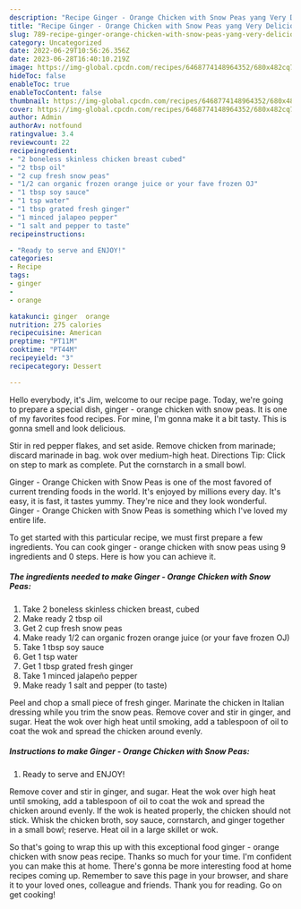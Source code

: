 ```yaml
---
description: "Recipe Ginger - Orange Chicken with Snow Peas yang Very Delicious"
title: "Recipe Ginger - Orange Chicken with Snow Peas yang Very Delicious"
slug: 789-recipe-ginger-orange-chicken-with-snow-peas-yang-very-delicious
category: Uncategorized
date: 2022-06-29T10:56:26.356Z
date: 2023-06-28T16:40:10.219Z
image: https://img-global.cpcdn.com/recipes/6468774148964352/680x482cq70/ginger-orange-chicken-with-snow-peas-recipe-main-photo.jpg
hideToc: false
enableToc: true
enableTocContent: false
thumbnail: https://img-global.cpcdn.com/recipes/6468774148964352/680x482cq70/ginger-orange-chicken-with-snow-peas-recipe-main-photo.jpg
cover: https://img-global.cpcdn.com/recipes/6468774148964352/680x482cq70/ginger-orange-chicken-with-snow-peas-recipe-main-photo.jpg
author: Admin
authorAv: notfound
ratingvalue: 3.4
reviewcount: 22
recipeingredient:
- "2 boneless skinless chicken breast cubed"
- "2 tbsp oil"
- "2 cup fresh snow peas"
- "1/2 can organic frozen orange juice or your fave frozen OJ"
- "1 tbsp soy sauce"
- "1 tsp water"
- "1 tbsp grated fresh ginger"
- "1 minced jalapeo pepper"
- "1 salt and pepper to taste"
recipeinstructions:

- "Ready to serve and ENJOY!"
categories:
- Recipe
tags:
- ginger
- 
- orange

katakunci: ginger  orange 
nutrition: 275 calories
recipecuisine: American
preptime: "PT11M"
cooktime: "PT44M"
recipeyield: "3"
recipecategory: Dessert

---
```



Hello everybody, it's Jim, welcome to our recipe page. Today, we're going to prepare a special dish, ginger - orange chicken with snow peas. It is one of my favorites food recipes. For mine, I'm gonna make it a bit tasty. This is gonna smell and look delicious.

Stir in red pepper flakes, and set aside. Remove chicken from marinade; discard marinade in bag. wok over medium-high heat. Directions Tip: Click on step to mark as complete. Put the cornstarch in a small bowl.

Ginger - Orange Chicken with Snow Peas is one of the most favored of current trending foods in the world. It's enjoyed by millions every day. It's easy, it is fast, it tastes yummy. They're nice and they look wonderful. Ginger - Orange Chicken with Snow Peas is something which I've loved my entire life.


To get started with this particular recipe, we must first prepare a few ingredients. You can cook ginger - orange chicken with snow peas using 9 ingredients and 0 steps. Here is how you can achieve it.

<!--inarticleads1-->

##### The ingredients needed to make Ginger - Orange Chicken with Snow Peas:

1. Take 2 boneless skinless chicken breast, cubed
1. Make ready 2 tbsp oil
1. Get 2 cup fresh snow peas
1. Make ready 1/2 can organic frozen orange juice (or your fave frozen OJ)
1. Take 1 tbsp soy sauce
1. Get 1 tsp water
1. Get 1 tbsp grated fresh ginger
1. Take 1 minced jalapeño pepper
1. Make ready 1 salt and pepper (to taste)


Peel and chop a small piece of fresh ginger. Marinate the chicken in Italian dressing while you trim the snow peas. Remove cover and stir in ginger, and sugar. Heat the wok over high heat until smoking, add a tablespoon of oil to coat the wok and spread the chicken around evenly. 

<!--inarticleads2-->

##### Instructions to make Ginger - Orange Chicken with Snow Peas:


1. Ready to serve and ENJOY!

Remove cover and stir in ginger, and sugar. Heat the wok over high heat until smoking, add a tablespoon of oil to coat the wok and spread the chicken around evenly. If the wok is heated properly, the chicken should not stick. Whisk the chicken broth, soy sauce, cornstarch, and ginger together in a small bowl; reserve. Heat oil in a large skillet or wok. 

So that's going to wrap this up with this exceptional food ginger - orange chicken with snow peas recipe. Thanks so much for your time. I'm confident you can make this at home. There's gonna be more interesting food at home recipes coming up. Remember to save this page in your browser, and share it to your loved ones, colleague and friends. Thank you for reading. Go on get cooking!
